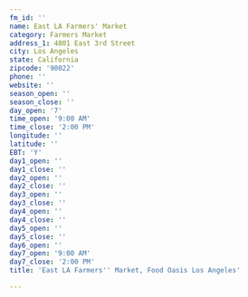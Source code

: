 ```yaml
---
fm_id: ''
name: East LA Farmers' Market
category: Farmers Market
address_1: 4801 East 3rd Street
city: Los Angeles
state: California
zipcode: '90022'
phone: ''
website: ''
season_open: ''
season_close: ''
day_open: '7'
time_open: '9:00 AM'
time_close: '2:00 PM'
longitude: ''
latitude: ''
EBT: 'Y'
day1_open: ''
day1_close: ''
day2_open: ''
day2_close: ''
day3_open: ''
day3_close: ''
day4_open: ''
day4_close: ''
day5_open: ''
day5_close: ''
day6_open: ''
day7_open: '9:00 AM'
day7_close: '2:00 PM'
title: 'East LA Farmers'' Market, Food Oasis Los Angeles'

---
```

